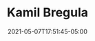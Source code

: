 ---
title: "Kamil Bregula"
date: 2021-05-07T17:51:45-05:00
image : "/images/speakers/kamil-bregula.jpg"
designation : ""
country: ""
twitter: ""
linkedin: ""
github: ""
year: "2020"
---